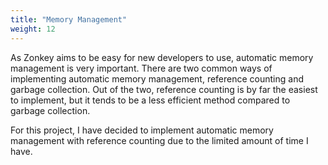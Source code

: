 ```yaml
---
title: "Memory Management"
weight: 12
---
```


As Zonkey aims to be easy for new developers to use, automatic memory management is very important. There are two common ways of implementing automatic memory management, reference counting and garbage collection. Out of the two, reference counting is by far the easiest to implement, but it tends to be a less efficient method compared to garbage collection.

For this project, I have decided to implement automatic memory management with reference counting due to the limited amount of time I have.
